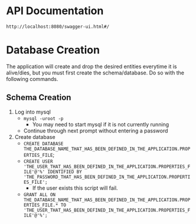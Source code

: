 # API Documentation

`http://localhost:8080/swagger-ui.html#/`

# Database Creation

The application will create and drop the desired entities everytime it is alive/dies, but you must first create the schema/database. Do so with the following commands.

## Schema Creation

1. Log into mysql
	* `mysql -uroot -p`
	    * You may need to start mysql if it is not currently running
	* Continue through next prompt without entering a password
2. Create database
	* `CREATE DATABASE THE_DATABASE_NAME_THAT_HAS_BEEN_DEFINED_IN_THE_APPLICATION.PROPERTIES_FILE`;
	* `CREATE USER 'THE_USER_THAT_HAS_BEEN_DEFINED_IN_THE_APPLICATION.PROPERTIES_FILE'@'%' IDENTIFIED BY 'THE_PASSWORD_THAT_HAS_BEEN_DEFINED_IN_THE_APPLICATION.PROPERTIES_FILE';`
	    * If the user exists this script will fail.
	* `GRANT ALL ON THE_DATABASE_NAME_THAT_HAS_BEEN_DEFINED_IN_THE_APPLICATION.PROPERTIES_FILE.* TO 'THE_USER_THAT_HAS_BEEN_DEFINED_IN_THE_APPLICATION.PROPERTIES_FILE'@'%';`

